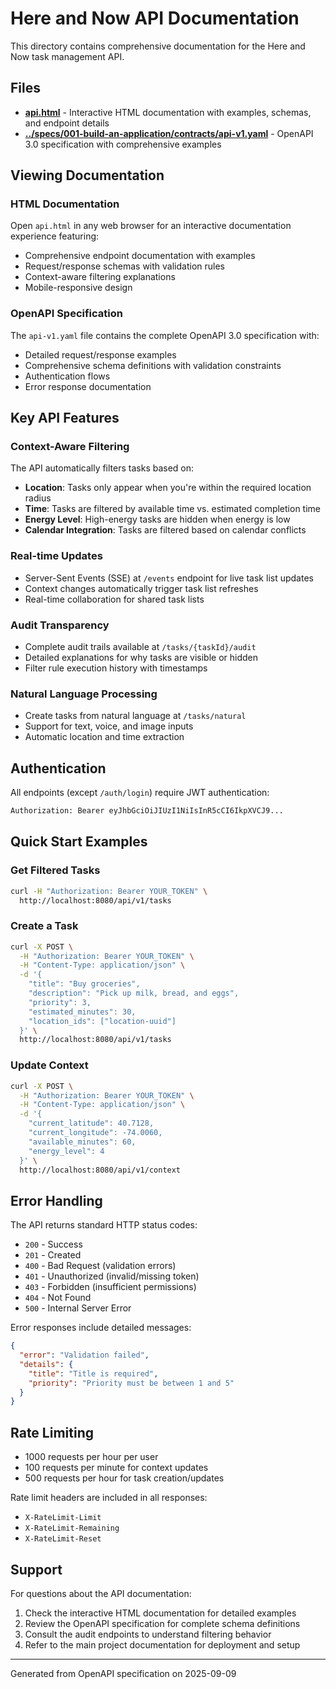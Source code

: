 # Here and Now API Documentation

This directory contains comprehensive documentation for the Here and Now task management API.

## Files

- **[api.html](./api.html)** - Interactive HTML documentation with examples, schemas, and endpoint details
- **[../specs/001-build-an-application/contracts/api-v1.yaml](../specs/001-build-an-application/contracts/api-v1.yaml)** - OpenAPI 3.0 specification with comprehensive examples

## Viewing Documentation

### HTML Documentation
Open `api.html` in any web browser for an interactive documentation experience featuring:
- Comprehensive endpoint documentation with examples
- Request/response schemas with validation rules
- Context-aware filtering explanations
- Mobile-responsive design

### OpenAPI Specification
The `api-v1.yaml` file contains the complete OpenAPI 3.0 specification with:
- Detailed request/response examples
- Comprehensive schema definitions with validation constraints
- Authentication flows
- Error response documentation

## Key API Features

### Context-Aware Filtering
The API automatically filters tasks based on:
- **Location**: Tasks only appear when you're within the required location radius
- **Time**: Tasks are filtered by available time vs. estimated completion time  
- **Energy Level**: High-energy tasks are hidden when energy is low
- **Calendar Integration**: Tasks are filtered based on calendar conflicts

### Real-time Updates
- Server-Sent Events (SSE) at `/events` endpoint for live task list updates
- Context changes automatically trigger task list refreshes
- Real-time collaboration for shared task lists

### Audit Transparency
- Complete audit trails available at `/tasks/{taskId}/audit`
- Detailed explanations for why tasks are visible or hidden
- Filter rule execution history with timestamps

### Natural Language Processing
- Create tasks from natural language at `/tasks/natural`
- Support for text, voice, and image inputs
- Automatic location and time extraction

## Authentication

All endpoints (except `/auth/login`) require JWT authentication:

```bash
Authorization: Bearer eyJhbGciOiJIUzI1NiIsInR5cCI6IkpXVCJ9...
```

## Quick Start Examples

### Get Filtered Tasks
```bash
curl -H "Authorization: Bearer YOUR_TOKEN" \
  http://localhost:8080/api/v1/tasks
```

### Create a Task
```bash
curl -X POST \
  -H "Authorization: Bearer YOUR_TOKEN" \
  -H "Content-Type: application/json" \
  -d '{
    "title": "Buy groceries",
    "description": "Pick up milk, bread, and eggs",
    "priority": 3,
    "estimated_minutes": 30,
    "location_ids": ["location-uuid"]
  }' \
  http://localhost:8080/api/v1/tasks
```

### Update Context
```bash
curl -X POST \
  -H "Authorization: Bearer YOUR_TOKEN" \
  -H "Content-Type: application/json" \
  -d '{
    "current_latitude": 40.7128,
    "current_longitude": -74.0060,
    "available_minutes": 60,
    "energy_level": 4
  }' \
  http://localhost:8080/api/v1/context
```

## Error Handling

The API returns standard HTTP status codes:
- `200` - Success
- `201` - Created
- `400` - Bad Request (validation errors)
- `401` - Unauthorized (invalid/missing token)
- `403` - Forbidden (insufficient permissions)
- `404` - Not Found
- `500` - Internal Server Error

Error responses include detailed messages:
```json
{
  "error": "Validation failed",
  "details": {
    "title": "Title is required",
    "priority": "Priority must be between 1 and 5"
  }
}
```

## Rate Limiting

- 1000 requests per hour per user
- 100 requests per minute for context updates
- 500 requests per hour for task creation/updates

Rate limit headers are included in all responses:
- `X-RateLimit-Limit`
- `X-RateLimit-Remaining` 
- `X-RateLimit-Reset`

## Support

For questions about the API documentation:
1. Check the interactive HTML documentation for detailed examples
2. Review the OpenAPI specification for complete schema definitions
3. Consult the audit endpoints to understand filtering behavior
4. Refer to the main project documentation for deployment and setup

---

Generated from OpenAPI specification on 2025-09-09